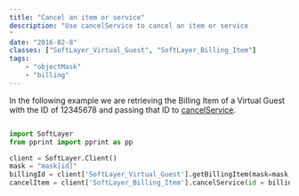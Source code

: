 ```yaml
---
title: "Cancel an item or service"
description: "Use cancelService to cancel an item or service
"
date: "2016-02-8"
classes: ["SoftLayer_Virtual_Guest", "SoftLayer_Billing_Item"]
tags:
    - "objectMask"
    - "billing"
---
```


In the following example we are retrieving the Billing Item of a Virtual Guest with the ID of 12345678 and passing that ID to [cancelService](http://sldn.softlayer.com/reference/services/SoftLayer_Billing_Item/cancelService).

```python

import SoftLayer
from pprint import pprint as pp

client = SoftLayer.Client()
mask = "mask[id]"
billingId = client['SoftLayer_Virtual_Guest'].getBillingItem(mask=mask,id=12345678)
cancelItem = client['SoftLayer_Billing_Item'].cancelService(id = billingId['id'])

```
